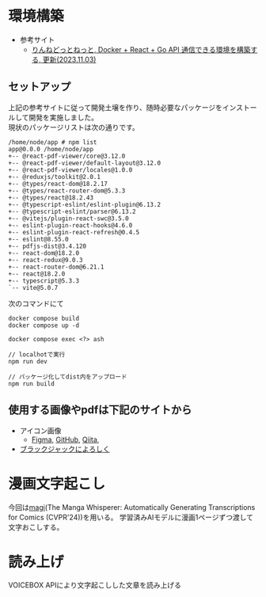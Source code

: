 # 環境構築
- 参考サイト
  - [りんねどっとねっと, Docker + React + Go API 通信できる環境を構築する, 更新(2023.11.03)](https://rimane.net/docker-react-golang-api/)

## セットアップ
上記の参考サイトに従って開発土壌を作り、随時必要なパッケージをインストールして開発を実施しました。  
現状のパッケージリストは次の通りです。
```
/home/node/app # npm list
app@0.0.0 /home/node/app
+-- @react-pdf-viewer/core@3.12.0
+-- @react-pdf-viewer/default-layout@3.12.0
+-- @react-pdf-viewer/locales@1.0.0
+-- @reduxjs/toolkit@2.0.1
+-- @types/react-dom@18.2.17
+-- @types/react-router-dom@5.3.3
+-- @types/react@18.2.43
+-- @typescript-eslint/eslint-plugin@6.13.2
+-- @typescript-eslint/parser@6.13.2
+-- @vitejs/plugin-react-swc@3.5.0
+-- eslint-plugin-react-hooks@4.6.0
+-- eslint-plugin-react-refresh@0.4.5
+-- eslint@8.55.0
+-- pdfjs-dist@3.4.120
+-- react-dom@18.2.0
+-- react-redux@9.0.3
+-- react-router-dom@6.21.1
+-- react@18.2.0
+-- typescript@5.3.3
`-- vite@5.0.7
```

次のコマンドにて
```
docker compose build
docker compose up -d

docker compose exec <?> ash

// localhotで実行
npm run dev

// パッケージ化してdist内をアップロード
npm run build
```

## 使用する画像やpdfは下記のサイトから
- アイコン画像
  - [Figma](), [GitHub](), [Qiita](),
- [ブラックジャックによろしく]()


# 漫画文字起こし
今回は[magi](https://github.com/ragavsachdeva/magi)(The Manga Whisperer: Automatically Generating Transcriptions for Comics (CVPR'24))を用いる。
学習済みAIモデルに漫画1ページずつ渡して文字おこしする。

# 読み上げ
VOICEBOX APIにより文字起こしした文章を読み上げる
